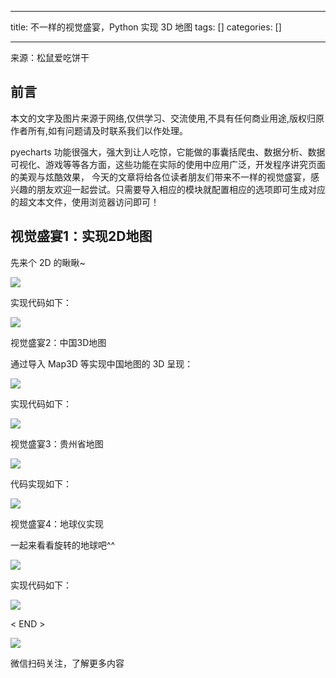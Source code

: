 
--- 
title:  不一样的视觉盛宴，Python 实现 3D 地图 
tags: []
categories: [] 

---
来源：松鼠爱吃饼干

## 前言

本文的文字及图片来源于网络,仅供学习、交流使用,不具有任何商业用途,版权归原作者所有,如有问题请及时联系我们以作处理。

pyecharts 功能很强大，强大到让人吃惊，它能做的事囊括爬虫、数据分析、数据可视化、游戏等等各方面，这些功能在实际的使用中应用广泛，开发程序讲究页面的美观与炫酷效果， 今天的文章将给各位读者朋友们带来不一样的视觉盛宴，感兴趣的朋友欢迎一起尝试。只需要导入相应的模块就配置相应的选项即可生成对应的超文本文件，使用浏览器访问即可！

## 视觉盛宴1：实现2D地图

先来个 2D 的瞅瞅~

<img src="https://img-blog.csdnimg.cn/img_convert/71bbb1190e3494f508ff8675b0678ea4.gif">

实现代码如下：

<img src="https://img-blog.csdnimg.cn/img_convert/a9058f9b704cb749910a37fae29bc013.png">

视觉盛宴2：中国3D地图

通过导入 Map3D 等实现中国地图的 3D 呈现：

<img src="https://img-blog.csdnimg.cn/img_convert/6a479a38d9dc70cfcb1ca9d5deb4e1a3.gif">

实现代码如下：

<img src="https://img-blog.csdnimg.cn/img_convert/33f6cb15d8abe9785730017970a77daf.png">

视觉盛宴3：贵州省地图

<img src="https://img-blog.csdnimg.cn/img_convert/f88c73518db39782f87d7eac207acb9d.gif">

代码实现如下：

<img src="https://img-blog.csdnimg.cn/img_convert/9ff8c7fe04bae8b407a499f7b0693085.png">

视觉盛宴4：地球仪实现

一起来看看旋转的地球吧^^

<img src="https://img-blog.csdnimg.cn/img_convert/b4d9f79fa50e71cc12852afb1d1add02.gif">

实现代码如下：

<img src="https://img-blog.csdnimg.cn/img_convert/92539fd669c968b74484503ee5e55ebf.png">

&lt; END &gt;

<img src="https://img-blog.csdnimg.cn/img_convert/fd643055337ed671bb16c4a3b504b9d3.gif">

微信扫码关注，了解更多内容
